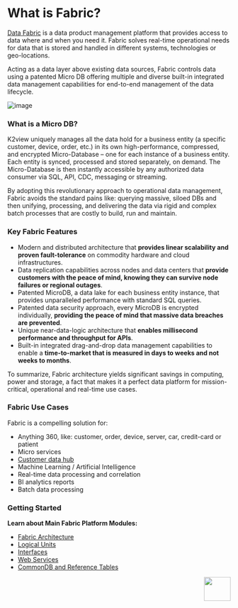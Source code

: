 # What is Fabric?

<a href="https://www.k2view.com/products/data-fabric/" target="_blank">Data Fabric</a> is a data product management platform that provides access to data where and when you need it. 
Fabric solves real-time operational needs for data that is stored and handled in different systems, technologies or geo-locations. 

Acting as a data layer above existing data sources, Fabric controls data using a patented Micro DB offering multiple and diverse built-in integrated data management capabilities for end-to-end management of the data lifecycle.


![image](/articles/01_fabric_overview/images/Fabric_Overview.png)


### What is a Micro DB?
K2view uniquely manages all the data hold for a business entity (a specific customer, device, order, etc.) in its own high-performance, compressed, and encrypted Micro-Database – one for each instance of a business entity. Each entity is synced, processed and stored separately, on demand. The Micro-Database is then instantly accessible by any authorized data consumer via SQL, API, CDC, messaging or streaming. 

By adopting this revolutionary approach to operational data management, Fabric avoids the standard pains like: querying massive, siloed DBs and then unifying, processing, and delivering the data via rigid and complex batch processes that are costly to build, run and maintain.

### Key Fabric Features
* Modern and distributed architecture that **provides linear scalability and proven fault-tolerance** on commodity hardware and cloud infrastructures.
* Data replication capabilities across nodes and data centers that **provide customers with the peace of mind, knowing they can survive node failures or regional outages**.
* Patented MicroDB, a data lake for each business entity instance, that provides unparalleled performance with standard SQL queries.
* Patented data security approach, every MicroDB is encrypted individually, **providing the peace of mind that massive data breaches are prevented**.
* Unique near-data-logic architecture that **enables millisecond performance and throughput for APIs**. 
* Built-in integrated drag-and-drop data management capabilities to enable a **time-to-market that is measured in days to weeks and not weeks to months**.  

To summarize, Fabric architecture yields significant savings in computing, power and storage, a fact that makes it a perfect data platform for mission-critical, operational and real-time use cases. 

### Fabric Use Cases
Fabric is a compelling solution for:
* Anything 360, like: customer, order, device, server, car, credit-card or patient
* Micro services
* <a href="https://www.k2view.com/products/customer-data-hub/" target="_blank">Customer data hub</a>
* Machine Learning / Artificial Intelligence
* Real-time data processing and correlation
* BI analytics reports
* Batch data processing

### Getting Started
**Learn about Main Fabric Platform Modules:**
* [Fabric Architecture](/articles/02_fabric_architecture/01_fabric_architecture_overview.md)  
* [Logical Units](/articles/03_logical_units/01_LU_overview.md)
* [Interfaces](/articles/05_DB_interfaces/01_interfaces_overview.md)
* [Web Services](/articles/15_web_services_and_graphit/01_web_services_overview.md)
* [CommonDB and Reference Tables](/articles/22_reference(commonDB)_tables/01_fabric_commonDB_overview.md)

[<img align="right" width="60" height="54" src="/articles/images/Next.png">](/articles/01_fabric_overview/02_fabric_glossary.md)
